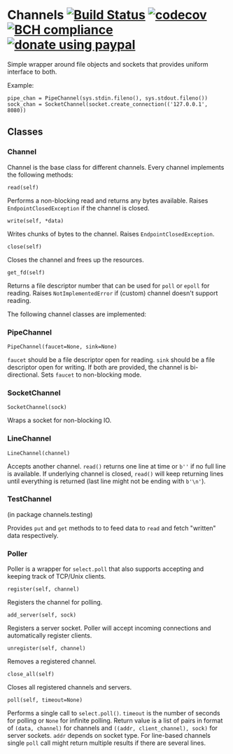 # Channels [![Build Status](https://travis-ci.com/aragaer/channels.svg?branch=master)](https://travis-ci.com/aragaer/channels) [![codecov](https://codecov.io/gh/aragaer/channels/branch/master/graph/badge.svg)](https://codecov.io/gh/aragaer/channels) [![BCH compliance](https://bettercodehub.com/edge/badge/aragaer/channels?branch=master)](https://bettercodehub.com/results/aragaer/channels) [![donate using paypal](https://www.paypalobjects.com/en_US/i/btn/btn_donate_SM.gif)](https://www.paypal.com/cgi-bin/webscr?cmd=_donations&business=aragaer@gmail.com&lc=RU&item_name=CHANNELS&currency_code=USD&bn=PP-DonationsBF:btn_donate_SM.gif:NonHosted)

Simple wrapper around file objects and sockets that provides uniform interface to both.

Example:

    pipe_chan = PipeChannel(sys.stdin.fileno(), sys.stdout.fileno())
	sock_chan = SocketChannel(socket.create_connection(('127.0.0.1', 8080))

## Classes

### Channel
Channel is the base class for different channels. Every channel
implements the following methods:

`read(self)`

Performs a non-blocking read and returns any bytes available. Raises
`EndpointClosedException` if the channel is closed.

`write(self, *data)`

Writes chunks of bytes to the channel. Raises `EndpointClosedException`.

`close(self)`

Closes the channel and frees up the resources.

`get_fd(self)`

Returns a file descriptor number that can be used for `poll` or
`epoll` for reading. Raises `NotImplementedError` if (custom) channel
doesn't support reading.

The following channel classes are implemented:

### PipeChannel

`PipeChannel(faucet=None, sink=None)`

`faucet` should be a file descriptor open for reading. `sink` should
be a file descriptor open for writing. If both are provided, the
channel is bi-directional. Sets `faucet` to non-blocking mode.

### SocketChannel

`SocketChannel(sock)`

Wraps a socket for non-blocking IO.

### LineChannel

`LineChannel(channel)`

Accepts another channel. `read()` returns one line at time or `b''` if
no full line is available. If underlying channel is closed, `read()`
will keep returning lines until everything is returned (last line
might not be ending with `b'\n'`).

### TestChannel

(in package channels.testing)

Provides `put` and `get` methods to to feed data to `read` and fetch "written" data respectively.

### Poller
Poller is a wrapper for `select.poll` that also supports accepting and
keeping track of TCP/Unix clients.

`register(self, channel)`

Registers the channel for polling.

`add_server(self, sock)`

Registers a server socket. Poller will accept incoming connections and
automatically register clients.

`unregister(self, channel)`

Removes a registered channel.

`close_all(self)`

Closes all registered channels and servers.

`poll(self, timeout=None)`

Performs a single call to `select.poll()`. `timeout` is the number of
seconds for polling or `None` for infinite polling. Return value is a
list of pairs in format of `(data, channel)` for channels and `((addr,
client_channel), sock)` for server sockets. `addr` depends on socket
type. For line-based channels single `poll` call might return multiple
results if there are several lines.
